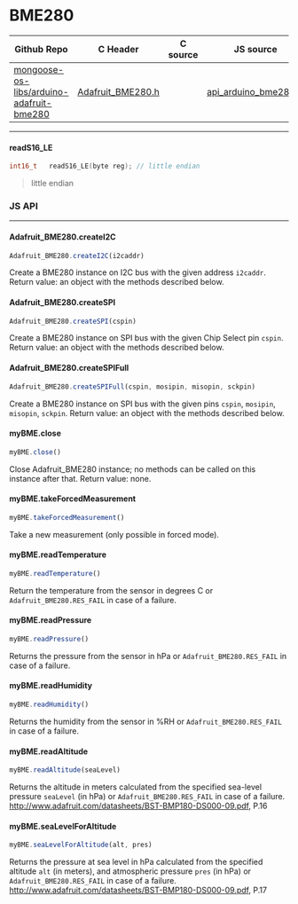 # BME280
| Github Repo | C Header | C source  | JS source |
| ----------- | -------- | --------  | ----------------- |
| [mongoose-os-libs/arduino-adafruit-bme280](https://github.com/mongoose-os-libs/arduino-adafruit-bme280) | [Adafruit_BME280.h](https://github.com/mongoose-os-libs/arduino-adafruit-bme280/tree/master/include/Adafruit_BME280.h) | &nbsp;  | [api_arduino_bme280.js](https://github.com/mongoose-os-libs/arduino-adafruit-bme280/tree/master/mjs_fs/api_arduino_bme280.js)         |




 ----- 
#### readS16_LE

```c
int16_t   readS16_LE(byte reg); // little endian
```
> little endian

### JS API

 --- 
#### Adafruit_BME280.createI2C

```javascript
Adafruit_BME280.createI2C(i2caddr)
```
Create a BME280 instance on I2C bus with the given address `i2caddr`.
Return value: an object with the methods described below.
#### Adafruit_BME280.createSPI

```javascript
Adafruit_BME280.createSPI(cspin)
```
Create a BME280 instance on SPI bus with the given Chip Select pin `cspin`.
Return value: an object with the methods described below.
#### Adafruit_BME280.createSPIFull

```javascript
Adafruit_BME280.createSPIFull(cspin, mosipin, misopin, sckpin)
```
Create a BME280 instance on SPI bus with the given pins `cspin`,
`mosipin`, `misopin`, `sckpin`.
Return value: an object with the methods described below.
#### myBME.close

```javascript
myBME.close()
```
Close Adafruit_BME280 instance; no methods can be called on this instance
after that.
Return value: none.
#### myBME.takeForcedMeasurement

```javascript
myBME.takeForcedMeasurement()
```
Take a new measurement (only possible in forced mode).
#### myBME.readTemperature

```javascript
myBME.readTemperature()
```
Return the temperature from the sensor in degrees C or
`Adafruit_BME280.RES_FAIL` in case of a failure.
#### myBME.readPressure

```javascript
myBME.readPressure()
```
Returns the pressure from the sensor in hPa
or `Adafruit_BME280.RES_FAIL` in case of a failure.
#### myBME.readHumidity

```javascript
myBME.readHumidity()
```
Returns the humidity from the sensor in %RH
or `Adafruit_BME280.RES_FAIL` in case of a failure.
#### myBME.readAltitude

```javascript
myBME.readAltitude(seaLevel)
```
Returns the altitude in meters calculated from the specified
sea-level pressure `seaLevel` (in hPa)
or `Adafruit_BME280.RES_FAIL` in case of a failure.
http://www.adafruit.com/datasheets/BST-BMP180-DS000-09.pdf, P.16
#### myBME.seaLevelForAltitude

```javascript
myBME.seaLevelForAltitude(alt, pres)
```
Returns the pressure at sea level in hPa
calculated from the specified altitude `alt` (in meters),
and atmospheric pressure `pres` (in hPa)
or `Adafruit_BME280.RES_FAIL` in case of a failure.
http://www.adafruit.com/datasheets/BST-BMP180-DS000-09.pdf, P.17
